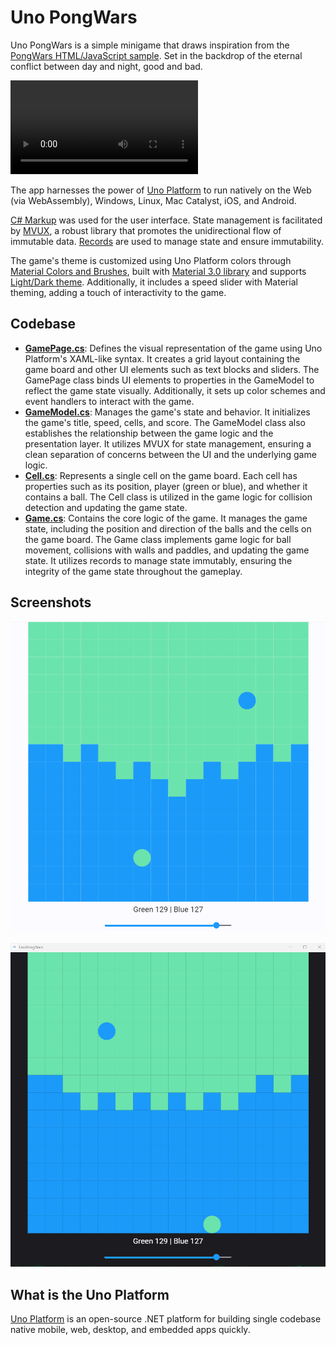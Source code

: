 # Uno PongWars

Uno PongWars is a simple minigame that draws inspiration from the [PongWars HTML/JavaScript sample](https://github.com/vnglst/pong-wars). Set in the backdrop of the eternal conflict between day and night, good and bad.

![PongWars Video](PongWars-video.mp4)

The app harnesses the power of [Uno Platform](https://platform.uno) to run natively on the Web (via WebAssembly), Windows, Linux, Mac Catalyst, iOS, and Android.

[C# Markup](https://aka.platform.uno/csharp-markup) was used for the user interface. State management is facilitated by [MVUX](https://aka.platform.uno/mvux), a robust library that promotes the unidirectional flow of immutable data. [Records](https://learn.microsoft.com/en-us/dotnet/csharp/language-reference/builtin-types/record) are used to manage state and ensure immutability.

The game's theme is customized using Uno Platform colors through [Material Colors and Brushes](https://platform.uno/docs/articles/external/uno.themes/doc/material-colors.html), built with [Material 3.0 library](https://platform.uno/docs/articles/external/uno.themes/doc/material-getting-started.html) and supports [Light/Dark theme](https://platform.uno/docs/articles/features/working-with-themes.html). Additionally, it includes a speed slider with Material theming, adding a touch of interactivity to the game.

## Codebase

* [**GamePage.cs**](PongWars/UnoPongWars/Presentation/GamePage.cs): Defines the visual representation of the game using Uno Platform's XAML-like syntax. It creates a grid layout containing the game board and other UI elements such as text blocks and sliders. The GamePage class binds UI elements to properties in the GameModel to reflect the game state visually. Additionally, it sets up color schemes and event handlers to interact with the game.
* [**GameModel.cs**](PongWars/UnoPongWars/Presentation/GameModel.cs): Manages the game's state and behavior. It initializes the game's title, speed, cells, and score. The GameModel class also establishes the relationship between the game logic and the presentation layer. It utilizes MVUX for state management, ensuring a clean separation of concerns between the UI and the underlying game logic.
* [**Cell.cs**](PongWars/UnoPongWars/Presentation/Cell.cs): Represents a single cell on the game board. Each cell has properties such as its position, player (green or blue), and whether it contains a ball. The Cell class is utilized in the game logic for collision detection and updating the game state.
* [**Game.cs**](PongWars/UnoPongWars/Presentation/Game.cs): Contains the core logic of the game. It manages the game state, including the position and direction of the balls and the cells on the game board. The Game class implements game logic for ball movement, collisions with walls and paddles, and updating the game state. It utilizes records to manage state immutably, ensuring the integrity of the game state throughout the gameplay.

## Screenshots

![PongWars Screenshot in Light Theme](PongWars-light.png)

![PongWars Screenshot in Dark Theme](PongWars-dark.png)

## What is the Uno Platform

[Uno Platform](https://platform.uno) is an open-source .NET platform for building single codebase native mobile, web, desktop, and embedded apps quickly.
